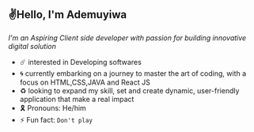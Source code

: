 ## ✌Hello, I'm Ademuyiwa 

  _I'm an Aspiring Client side developer with passion for building innovative digital solution_  

- ☄️ interested in Developing softwares 
- 🌀 currently embarking on a journey to master the art of coding, with a focus on HTML,CSS,JAVA and React JS
- ♻️ looking to expand my skill, set and create dynamic, user-friendly application that make a real impact
- 🎗️ Pronouns: He/him
- ⚡ Fun fact: `Don't play`

<!---
vallidx21/vallidx21 is a ✨ special ✨ repository because its `README.md` (this file) appears on your GitHub profile.
You can click the Preview link to take a look at your changes.
--->
